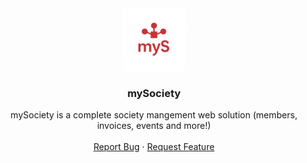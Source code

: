 <div align="center">
  <a href="https://github.com/hugoducom/mySociety">
    <img src="logo/mySociety.png" alt="Logo" width="100" height="100">
  </a>

  <h3 align="center">mySociety</h3>

  <p align="center">
    mySociety is a complete society mangement web solution (members, invoices, events and more!)
    <br />
    <br />
    <a href="https://github.com/hugoducom/mySociety/issues/new?labels=bug&template=bug_report.md">Report Bug</a>
    &middot;
    <a href="https://github.com/hugoducom/mySociety/issues/new?labels=enhancement&template=feature_request.md">Request Feature</a>
  </p>
</div>
